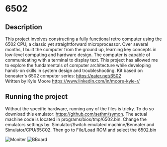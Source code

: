# 6502
## Description
This project involves constructing a fully functional retro computer using the 6502 CPU, a classic yet straightforward microprocessor. Over several months, I built the computer from the ground up, learning key concepts in low-level computing and hardware design. The computer is capable of communicating with a terminal to display text. This project has allowed me to explore the fundamentals of computer architecture while developing hands-on skills in system design and troubleshooting. Kit based on beneater's 6502 computer series: https://eater.net/6502<br>
Written by Kyle Moore https://www.linkedin.com/in/moore-kyle-r/

## Running the project
Without the specific hardware, running any of the files is tricky. To do so download this emulator: https://github.com/sethm/symon. The actual machine code is located in programs/bios/tmp/6502.bin. Change the emulators settings by: Simulator/Switch emulated machine/Beneater and Simulator/CPU/65C02. Then go to File/Load ROM and select the 6502.bin

![Moniter](https://github.com/user-attachments/assets/322d4855-9151-4271-8007-4724e68f98eb)
![BBoard](https://github.com/user-attachments/assets/da5c72e0-e38a-4d2f-9732-108b72cee35d)
